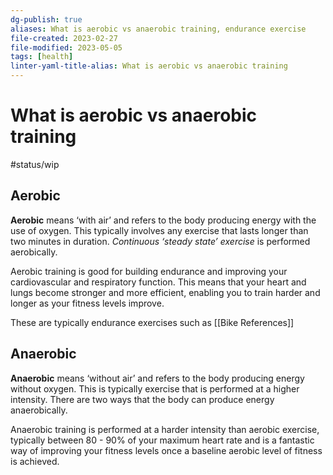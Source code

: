 ```yaml
---
dg-publish: true
aliases: What is aerobic vs anaerobic training, endurance exercise
file-created: 2023-02-27
file-modified: 2023-05-05
tags: [health]
linter-yaml-title-alias: What is aerobic vs anaerobic training
---
```


# What is aerobic vs anaerobic training

#status/wip

## Aerobic

**Aerobic** means ‘with air’ and refers to the body producing energy with the use of oxygen. This typically involves any exercise that lasts longer than two minutes in duration. *Continuous ‘steady state’ exercise* is performed aerobically.

Aerobic training is good for building endurance and improving your cardiovascular and respiratory function. This means that your heart and lungs become stronger and more efficient, enabling you to train harder and longer as your fitness levels improve.

These are typically endurance exercises such as [[Bike References]]

## Anaerobic

**Anaerobic** means ‘without air’ and refers to the body producing energy without oxygen. This is typically exercise that is performed at a higher intensity. There are two ways that the body can produce energy anaerobically.

Anaerobic training is performed at a harder intensity than aerobic exercise, typically between 80 - 90% of your maximum heart rate and is a fantastic way of improving your fitness levels once a baseline aerobic level of fitness is achieved.
